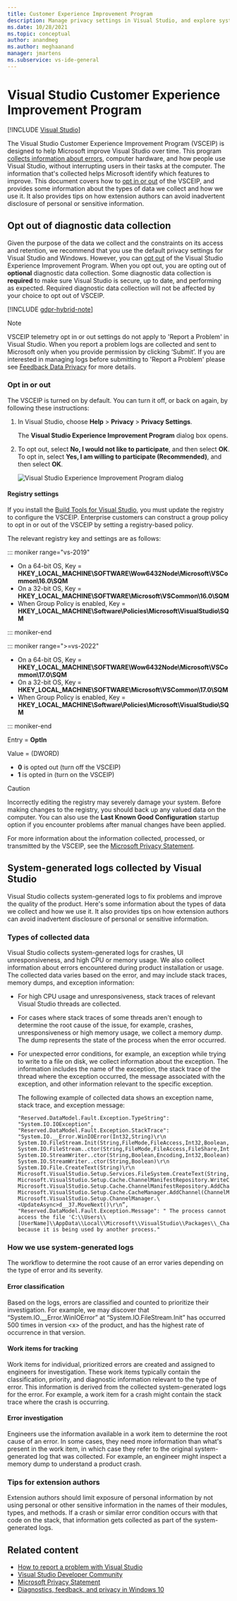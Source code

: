 ```yaml
---
title: Customer Experience Improvement Program
description: Manage privacy settings in Visual Studio, and explore system-generated logs, types of collected data, and how to fix problems and improve product quality.
ms.date: 10/28/2021
ms.topic: conceptual
author: anandmeg
ms.author: meghaanand
manager: jmartens
ms.subservice: vs-ide-general
---
```

# Visual Studio Customer Experience Improvement Program

 [!INCLUDE [Visual Studio](~/includes/applies-to-version/vs-windows-only.md)]

The Visual Studio Customer Experience Improvement Program (VSCEIP) is designed to help Microsoft improve Visual Studio over time. This program [collects information about errors](../ide/visual-studio-experience-improvement-program.md#types-of-collected-data), computer hardware, and how people use Visual Studio, without interrupting users in their tasks at the computer. The information that's collected helps Microsoft identify which features to improve. This document covers how to [opt in or out](../ide/visual-studio-experience-improvement-program.md#opt-in-or-out) of the VSCEIP, and provides some information about the types of data we collect and how we use it. It also provides tips on how extension authors can avoid inadvertent disclosure of personal or sensitive information.

## Opt out of diagnostic data collection
Given the purpose of the data we collect and the constraints on its access and retention, we recommend that you use the default privacy settings for Visual Studio and Windows. However, you can [opt out](../ide/visual-studio-experience-improvement-program.md#opt-in-or-out) of the Visual Studio Experience Improvement Program. When you opt out, you are opting out of **optional** diagnostic data collection. Some diagnostic data collection is **required** to make sure Visual Studio is secure, up to date, and performing as expected. Required diagnostic data collection will not be affected by your choice to opt out of VSCEIP.

[!INCLUDE [gdpr-hybrid-note](../misc/includes/gdpr-hybrid-note.md)]
> [!NOTE]
> VSCEIP telemetry opt in or out settings do not apply to 'Report a Problem' in Visual Studio. When you report a problem logs are collected and sent to Microsoft only when you provide permission by clicking ‘Submit’. If you are interested in managing logs before submitting to 'Report a Problem' please see [Feedback Data Privacy](./developer-community-privacy.md) for more details.

### Opt in or out

The VSCEIP is turned on by default. You can turn it off, or back on again, by following these instructions:

1. In Visual Studio, choose **Help** > **Privacy** > **Privacy Settings**.

   The **Visual Studio Experience Improvement Program** dialog box opens.

1. To opt out, select **No, I would not like to participate**, and then select **OK**. To opt in, select **Yes, I am willing to participate (Recommended)**, and then select **OK**.

   ![Visual Studio Experience Improvement Program dialog](media/vs-2022/experience-improvement-program.png)

#### Registry settings

If you install the [Build Tools for Visual Studio](https://visualstudio.microsoft.com/downloads/#build-tools-for-visual-studio-2017), you must update the registry to configure the VSCEIP. Enterprise customers can construct a group policy to opt in or out of the VSCEIP by setting a registry-based policy.

The relevant registry key and settings are as follows:

::: moniker range="vs-2019"

- On a 64-bit OS, Key = **HKEY_LOCAL_MACHINE\SOFTWARE\Wow6432Node\Microsoft\VSCommon\16.0\SQM**
- On a 32-bit OS, Key = **HKEY_LOCAL_MACHINE\SOFTWARE\Microsoft\VSCommon\16.0\SQM**
- When Group Policy is enabled, Key = **HKEY_LOCAL_MACHINE\Software\Policies\Microsoft\VisualStudio\SQM**

::: moniker-end

::: moniker range=">=vs-2022"

- On a 64-bit OS, Key = **HKEY_LOCAL_MACHINE\SOFTWARE\Wow6432Node\Microsoft\VSCommon\17.0\SQM**
- On a 32-bit OS, Key = **HKEY_LOCAL_MACHINE\SOFTWARE\Microsoft\VSCommon\17.0\SQM**
- When Group Policy is enabled, Key = **HKEY_LOCAL_MACHINE\Software\Policies\Microsoft\VisualStudio\SQM**

::: moniker-end

Entry = **OptIn**

Value = (DWORD)

- **0** is opted out (turn off the VSCEIP)
- **1** is opted in (turn on the VSCEIP)

> [!CAUTION]
> Incorrectly editing the registry may severely damage your system. Before making changes to the registry, you should back up any valued data on the computer. You can also use the **Last Known Good Configuration** startup option if you encounter problems after manual changes have been applied.

For more information about the information collected, processed, or transmitted by the VSCEIP, see the [Microsoft Privacy Statement](https://privacy.microsoft.com/privacystatement).

## System-generated logs collected by Visual Studio

Visual Studio collects system-generated logs to fix problems and improve the quality of the product. Here's some information about the types of data we collect and how we use it. It also provides tips on how extension authors can avoid inadvertent disclosure of personal or sensitive information.

### Types of collected data

Visual Studio collects system-generated logs for crashes, UI unresponsiveness, and high CPU or memory usage. We also collect information about errors encountered during product installation or usage. The collected data varies based on the error, and may include stack traces, memory dumps, and exception information:

- For high CPU usage and unresponsiveness, stack traces of relevant Visual Studio threads are collected.

- For cases where stack traces of some threads aren't enough to determine the root cause of the issue, for example, crashes, unresponsiveness or high memory usage, we collect a memory *dump*. The dump represents the state of the process when the error occurred.

- For unexpected error conditions, for example, an exception while trying to write to a file on disk, we collect information about the exception. The information includes the name of the exception, the stack trace of the thread where the exception occurred, the message associated with the exception, and other information relevant to the specific exception.

   The following example of collected data shows an exception name, stack trace, and exception message:

   ```text
   "Reserved.DataModel.Fault.Exception.TypeString": "System.IO.IOException",
   "Reserved.DataModel.Fault.Exception.StackTrace": "System.IO.__Error.WinIOError(Int32,String)\r\n
   System.IO.FileStream.Init(String,FileMode,FileAccess,Int32,Boolean,FileShare,Int32,FileOptions,SECURITY_ATTRIBUTES,String,Boolean,Boolean,Boolean)\r\n
   System.IO.FileStream..ctor(String,FileMode,FileAccess,FileShare,Int32,FileOptions,String,Boolean,Boolean,Boolean)\r\nSystem.IO.StreamWriter.CreateFile(String,Boolean,Boolean)\r\n
   System.IO.StreamWriter..ctor(String,Boolean,Encoding,Int32,Boolean)\r\n
   System.IO.StreamWriter..ctor(String,Boolean)\r\n
   System.IO.File.CreateText(String)\r\n
   Microsoft.VisualStudio.Setup.Services.FileSystem.CreateText(String,Boolean)\r\n
   Microsoft.VisualStudio.Setup.Cache.ChannelManifestRepository.WriteChannelManifest(IChannelManifest,String,String)\r\n
   Microsoft.VisualStudio.Setup.Cache.ChannelManifestRepository.AddChannel(ChannelManifestPair,Boolean)\r\n
   Microsoft.VisualStudio.Setup.Cache.CacheManager.AddChannel(ChannelManifestPair,Boolean)\r\n
   Microsoft.VisualStudio.Setup.ChannelManager.\<UpdateAsync>d__37.MoveNext()\r\n”,
   "Reserved.DataModel.Fault.Exception.Message": " The process cannot access the file 'C:\\Users\\[UserName]\\AppData\\Local\\Microsoft\\VisualStudio\\Packages\\_Channels\\4CB340F5\\channelManifest.json' because it is being used by another process."
   ```

### How we use system-generated logs

The workflow to determine the root cause of an error varies depending on the type of error and its severity.

#### Error classification

Based on the logs, errors are classified and counted to prioritize their investigation. For example, we may discover that “System.IO.\__Error.WinIOError” at “System.IO.FileStream.Init” has occurred 500 times in version \<x> of the product, and has the highest rate of occurrence in that version.

#### Work items for tracking

Work items for individual, prioritized errors are created and assigned to engineers for investigation. These work items typically contain the classification, priority, and diagnostic information relevant to the type of error. This information is derived from the collected system-generated logs for the error. For example, a work item for a crash might contain the stack trace where the crash is occurring.

#### Error investigation

Engineers use the information available in a work item to determine the root cause of an error. In some cases, they need more information than what's present in the work item, in which case they refer to the original system-generated log that was collected. For example, an engineer might inspect a memory dump to understand a product crash.

### Tips for extension authors

Extension authors should limit exposure of personal information by not using personal or other sensitive information in the names of their modules, types, and methods. If a crash or similar error condition occurs with that code on the stack, that information gets collected as part of the system-generated logs.

## Related content

* [How to report a problem with Visual Studio](../ide/how-to-report-a-problem-with-visual-studio.md)
* [Visual Studio Developer Community](https://developercommunity.visualstudio.com/home)
* [Microsoft Privacy Statement](https://privacy.microsoft.com/privacystatement)
* [Diagnostics, feedback, and privacy in Windows 10](https://privacy.microsoft.com/windows-10-feedback-diagnostics-and-privacy)
